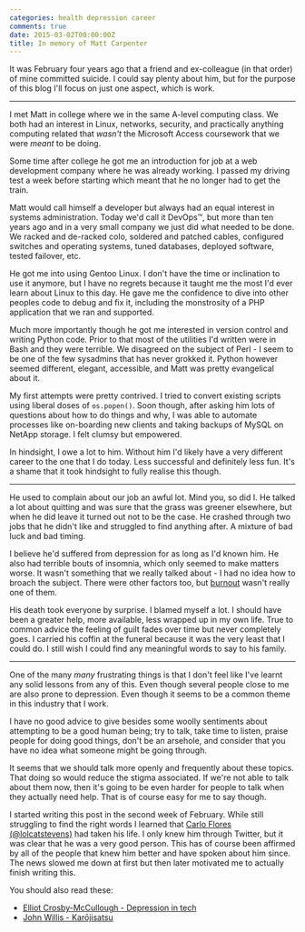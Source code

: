 ```yaml
---
categories: health depression career
comments: true
date: 2015-03-02T00:00:00Z
title: In memory of Matt Carpenter
---
```


It was February four years ago that a friend and ex-colleague (in that
order) of mine committed suicide. I could say plenty about him, but for the
purpose of this blog I'll focus on just one aspect, which is work.

---

I met Matt in college where we in the same A-level computing class. We both
had an interest in Linux, networks, security, and practically anything
computing related that *wasn't* the Microsoft Access coursework that we were
*meant* to be doing.

Some time after college he got me an introduction for job at a web
development company where he was already working. I passed my driving test a
week before starting which meant that he no longer had to get the train.

Matt would call himself a developer but always had an equal interest in
systems administration. Today we'd call it DevOps™, but more than ten years
ago and in a very small company we just did what needed to be done. We
racked and de-racked colo, soldered and patched cables, configured switches
and operating systems, tuned databases, deployed software, tested failover,
etc.

He got me into using Gentoo Linux. I don't have the time or inclination to
use it anymore, but I have no regrets because it taught me the most I'd ever
learn about Linux to this day. He gave me the confidence to dive into other
peoples code to debug and fix it, including the monstrosity of a PHP
application that we ran and supported.

Much more importantly though he got me interested in version control and
writing Python code. Prior to that most of the utilities I'd written were in
Bash and they were terrible. We disagreed on the subject of Perl - I seem to
be one of the few sysadmins that has never grokked it. Python however seemed
different, elegant, accessible, and Matt was pretty evangelical about it.

My first attempts were pretty contrived. I tried to convert existing scripts
using liberal doses of `os.popen()`. Soon though, after asking him lots of
questions about how to do things and why, I was able to automate processes
like on-boarding new clients and taking backups of MySQL on NetApp storage.
I felt clumsy but empowered.

In hindsight, I owe a lot to him. Without him I'd likely have a very
different career to the one that I do today. Less successful and definitely
less fun. It's a shame that it took hindsight to fully realise this though.

---

He used to complain about our job an awful lot. Mind you, so did I. He
talked a lot about quitting and was sure that the grass was greener
elsewhere, but when he did leave it turned out not to be the case. He
crashed through two jobs that he didn't like and struggled to find anything
after. A mixture of bad luck and bad timing.

I believe he'd suffered from depression for as long as I'd known him. He
also had terrible bouts of insomnia, which only seemed to make matters
worse. It wasn't something that we really talked about - I had no idea how
to broach the subject. There were other factors too, but [burnout][] wasn't
really one of them.

[burnout]: http://burnout.io

His death took everyone by surprise. I blamed myself a lot. I should have
been a greater help, more available, less wrapped up in my own life. True to
common advice the feeling of guilt fades over time but never completely
goes. I carried his coffin at the funeral because it was the very least that
I could do. I still wish I could find any meaningful words to say to his
family.

---

One of the many *many* frustrating things is that I don't feel like I've
learnt any solid lessons from any of this. Even though several people close
to me are also prone to depression. Even though it seems to be a common
theme in this industry that I work.

I have no good advice to give besides some woolly sentiments about
attempting to be a good human being; try to talk, take time to listen,
praise people for doing good things, don't be an arsehole, and consider that
you have no idea what someone might be going through.

It seems that we should talk more openly and frequently about these topics.
That doing so would reduce the stigma associated. If we're not able to talk
about them now, then it's going to be even harder for people to talk when
they actually need help. That is of course easy for me to say though.

I started writing this post in the second week of February. While still
struggling to find the right words I learned that [Carlo Flores (@lolcatstevens)][]
had taken his life. I only knew him through Twitter, but it was clear that
he was a very good person. This has of course been affirmed by all of the
people that knew him better and have spoken about him since. The news slowed
me down at first but then later motivated me to actually finish writing
this.

[Carlo Flores (@lolcatstevens)]: https://twitter.com/lolcatstevens

You should also read these:

- [Elliot Crosby-McCullough - Depression in tech](http://elliotcm.co.uk/articles/depression.html)
- [John Willis - Karōjisatsu](http://itrevolution.com/karojisatsu/)
